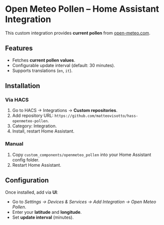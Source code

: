 # Open Meteo Pollen – Home Assistant Integration

This custom integration provides **current pollen** from [open-meteo.com](https://open-meteo.com/).  

## Features
- Fetches **current pollen values**.
- Configurable update interval (default: 30 minutes).  
- Supports translations (`en`, `it`).

## Installation

### Via HACS
1. Go to HACS → Integrations → **Custom repositories**.
2. Add repository URL: `https://github.com/matteovisotto/hass-openmeteo-pollen`.
3. Category: Integration.
4. Install, restart Home Assistant.

### Manual
1. Copy `custom_components/openmeteo_pollen` into your Home Assistant config folder.
2. Restart Home Assistant.

## Configuration
Once installed, add via **UI**:
- Go to *Settings → Devices & Services → Add Integration → Open Meteo Pollen*.
- Enter your **latitude** and **longitude**.
- Set **update interval** (minutes).

